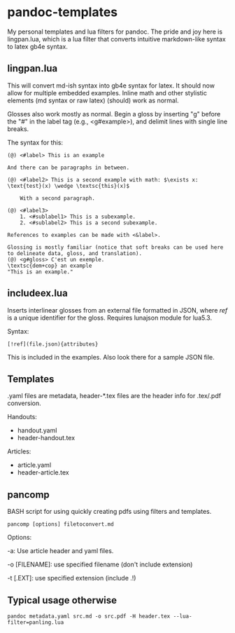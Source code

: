 # pandoc-templates

My personal templates and lua filters for pandoc. The pride and joy here is lingpan.lua, which is a lua filter that converts intuitive markdown-like syntax to latex gb4e syntax.

## lingpan.lua

This will convert md-ish syntax into gb4e syntax for latex. It should now allow for multiple embedded examples. Inline math and other stylistic elements (md syntax or raw latex) (should) work as normal.

Glosses also work mostly as normal. Begin a gloss by inserting "g" before the "#" in the label tag (e.g., <g#example>), and delimit lines with single line breaks.

The syntax for this:

    (@) <#label> This is an example

    And there can be paragraphs in between.

    (@) <#label2> This is a second example with math: $\exists x: \text{test}(x) \wedge \textsc{this}(x)$

        With a second paragraph.

    (@) <#label3>
        1. <#sublabel1> This is a subexample.
        2. <#sublabel2> This is a second subexample.

    References to examples can be made with <&label>.

    Glossing is mostly familiar (notice that soft breaks can be used here to delineate data, gloss, and translation).
    (@) <g#gloss> C'est un exemple.
    \textsc{dem+cop} an example
    "This is an example."

## includeex.lua

Inserts interlinear glosses from an external file formatted in JSON, where *ref* is a unique identifier for the gloss. Requires lunajson module for lua5.3.

Syntax:

    [!ref](file.json){attributes}

This is included in the examples. Also look there for a sample JSON file.

## Templates
.yaml files are metadata, header-\*.tex files are the header info for .tex/.pdf conversion.

Handouts:
+ handout.yaml
+ header-handout.tex

Articles:
+ article.yaml
+ header-article.tex

## pancomp

BASH script for using quickly creating pdfs using filters and templates.

    pancomp [options] filetoconvert.md

Options:

-a: Use article header and yaml files.

-o [FILENAME]: use specified filename (don't include extension)

-t [.EXT]: use specified extension (include .!)  

## Typical usage otherwise

    pandoc metadata.yaml src.md -o src.pdf -H header.tex --lua-filter=panling.lua
